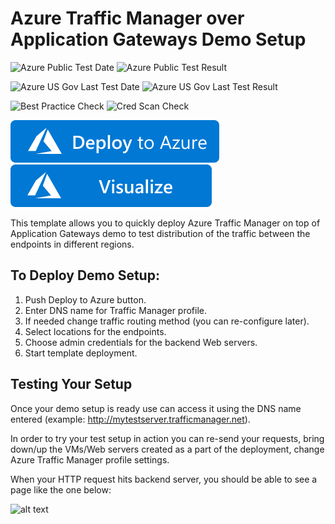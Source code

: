 # Azure Traffic Manager over Application Gateways Demo Setup

![Azure Public Test Date](https://azurequickstartsservice.blob.core.windows.net/badges/traffic-manager-application-gateway-demo-setup/PublicLastTestDate.svg)
![Azure Public Test Result](https://azurequickstartsservice.blob.core.windows.net/badges/traffic-manager-application-gateway-demo-setup/PublicDeployment.svg)

![Azure US Gov Last Test Date](https://azurequickstartsservice.blob.core.windows.net/badges/traffic-manager-application-gateway-demo-setup/FairfaxLastTestDate.svg)
![Azure US Gov Last Test Result](https://azurequickstartsservice.blob.core.windows.net/badges/traffic-manager-application-gateway-demo-setup/FairfaxDeployment.svg)

![Best Practice Check](https://azurequickstartsservice.blob.core.windows.net/badges/traffic-manager-application-gateway-demo-setup/BestPracticeResult.svg)
![Cred Scan Check](https://azurequickstartsservice.blob.core.windows.net/badges/traffic-manager-application-gateway-demo-setup/CredScanResult.svg)

[![Deploy To Azure](https://raw.githubusercontent.com/Azure/azure-quickstart-templates/master/1-CONTRIBUTION-GUIDE/images/deploytoazure.svg?sanitize=true)](https://portal.azure.com/#create/Microsoft.Template/uri/https%3A%2F%2Fraw.githubusercontent.com%2FAzure%2Fazure-quickstart-templates%2Fmaster%2Ftraffic-manager-application-gateway-demo-setup%2Fazuredeploy.json)
[![Visualize](https://raw.githubusercontent.com/Azure/azure-quickstart-templates/master/1-CONTRIBUTION-GUIDE/images/visualizebutton.svg?sanitize=true)](http://armviz.io/#/?load=https%3A%2F%2Fraw.githubusercontent.com%2FAzure%2Fazure-quickstart-templates%2Fmaster%2Ftraffic-manager-application-gateway-demo-setup%2Fazuredeploy.json)

This template allows you to quickly deploy Azure Traffic Manager on top of
Application Gateways demo to test distribution of the traffic between the
endpoints in different regions.

## To Deploy Demo Setup:

1. Push Deploy to Azure button.
2. Enter DNS name for Traffic Manager profile.
3. If needed change traffic routing method (you can re-configure later).
4. Select locations for the endpoints.
5. Choose admin credentials for the backend Web servers.
6. Start template deployment.

## Testing Your Setup

Once your demo setup is ready use can access it using the DNS name entered
(example: http://mytestserver.trafficmanager.net).

In order to try your test setup in action you can re-send your requests, bring
down/up the VMs/Web servers created as a part of the deployment, change Azure
Traffic Manager profile settings.

When your HTTP request hits backend server, you should be able to see a page
like the one below:

![alt text](images/serverhit.png "Backend server response")

